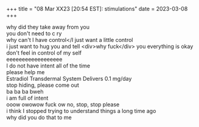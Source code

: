 +++
title = "08 Mar XX23 [20:54 EST]: stimulations"
date = 2023-03-08
+++

why did they take away from you \
you don't need to c ry \
why can't I have control&lt;/I just want a little control \
i just want to hug you and tell &lt;div>why fuck&lt;/div> you everything is okay \
don't feel in control of my self \
eeeeeeeeeeeeeeeeee \
I do not have intent all of the time \
please help me \
Estradiol Transdermal System Delivers 0.1 mg/day \
stop hiding, please come out \
ba ba ba bweh \
i am full of intent \
ooow owowow fuck ow no, stop, stop please \
i think I stopped trying to understand things a long time ago \
why did you do that to me
